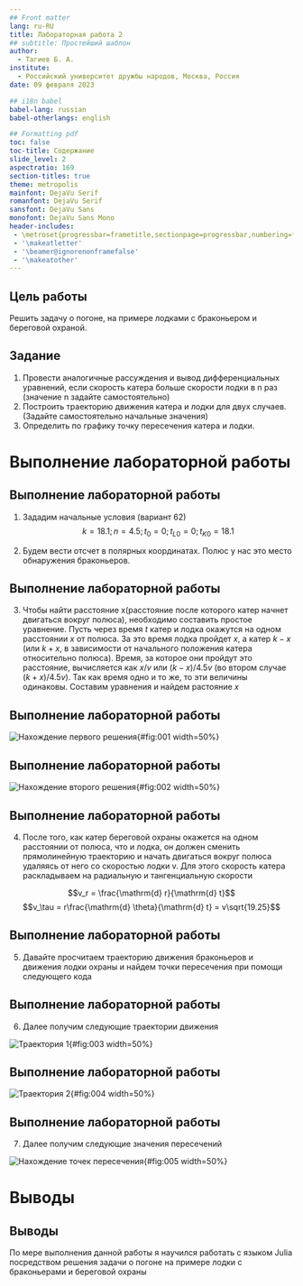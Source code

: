 ```yaml
---
## Front matter
lang: ru-RU
title: Лабораторная работа 2 
## subtitle: Простейший шаблон
author:
  - Тагиев Б. А.
institute:
  - Российский университет дружбы народов, Москва, Россия
date: 09 февраля 2023

## i18n babel
babel-lang: russian
babel-otherlangs: english

## Formatting pdf
toc: false
toc-title: Содержание
slide_level: 2
aspectratio: 169
section-titles: true
theme: metropolis
mainfont: DejaVu Serif
romanfont: DejaVu Serif
sansfont: DejaVu Sans
monofont: DejaVu Sans Mono
header-includes:
 - \metroset{progressbar=frametitle,sectionpage=progressbar,numbering=fraction}
 - '\makeatletter'
 - '\beamer@ignorenonframefalse'
 - '\makeatother'
---
```


## Цель работы
Решить задачу о погоне, на примере лодками с браконьером и береговой охраной.

## Задание

1. Провести аналогичные рассуждения и вывод дифференциальных уравнений, если скорость катера больше скорости лодки в n раз (значение n задайте самостоятельно)
2. Построить траекторию движения катера и лодки для двух случаев. (Задайте самостоятельно начальные значения)
3. Определить по графику точку пересечения катера и лодки.

# Выполнение лабораторной работы

## Выполнение лабораторной работы

1. Зададим начальные условия (вариант 62)
$$ k = 18.1; n = 4.5; t_{0}=0; t_{L0}=0; t_{K0}=18.1 $$

2. Будем вести отсчет в полярных координатах. Полюс у нас это место обнаружения браконьеров.


## Выполнение лабораторной работы

3. Чтобы найти расстояние x(расстояние после которого катер начнет двигаться вокруг полюса), необходимо составить простое уравнение. Пусть через время $t$ катер и лодка окажутся на одном расстоянии $x$ от полюса. За это время лодка пройдет $x$, а катер $k-x$ (или $k+x$, в зависимости от начального положения катера относительно полюса). Время, за которое они пройдут это расстояние, вычисляется как $x/v$ или $(k-x) / 4.5v$ (во втором случае $(k+x) / 4.5v$). Так как время одно и то же, то эти величины одинаковы. Составим уравнения и найдем растояние $x$ 

## Выполнение лабораторной работы

![Нахождение первого решения](image/fig001.png){#fig:001 width=50%}

## Выполнение лабораторной работы

![Нахождение второго решения](image/fig002.png){#fig:002 width=50%}

## Выполнение лабораторной работы

4. После того, как катер береговой охраны окажется на одном расстоянии от полюса, что и лодка, он должен сменить прямолинейную траекторию и начать двигаться вокруг полюса удаляясь от него со скоростью лодки v.
Для этого скорость катера раскладываем на радиальную и тангенциальную скорости

$$v_r = \frac{\mathrm{d} r}{\mathrm{d} t}$$ 
$$v_\tau = r\frac{\mathrm{d} \theta}{\mathrm{d} t} = v\sqrt{19.25}$$

## Выполнение лабораторной работы

5. Давайте просчитаем траекторию движения браконьеров и движения лодки охраны и найдем точки пересечения при помощи следующего кода

## Выполнение лабораторной работы

6. Далее получим следующие траектории движения

![Траектория 1](image/fig003.png){#fig:003 width=50%}

## Выполнение лабораторной работы

![Траектория 2](image/fig004.png){#fig:004 width=50%}

## Выполнение лабораторной работы

7. Далее получим следующие значения пересечений

![Нахождение точек пересечения](image/fig005.png){#fig:005 width=50%}

# Выводы

## Выводы

По мере выполнения данной работы я научился работать с языком Julia посредством решения задачи о погоне на примере лодки с браконьерами и береговой охраны
